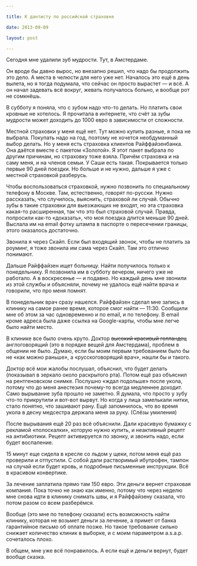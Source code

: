 ```yaml
---

title: К дантисту по российской страховке

date: 2013-09-09

layout: post

---
```

Сегодня мне удалили зуб мудрости. Тут, в Амстердаме.

Он вроде бы давно вырос, но внезапно решил, что надо бы продолжить это дело. А места в челюсти для него уже нет. Началось это ещё в день вылета, но я тогда подумала, что сейчас он просто вырастет — и всё. А он начал задевать всё вокруг, жевать получалось больно, и вообще рот не сомкнёшь.

В субботу я поняла, что с зубом надо что-то делать. Но платить свои кровные не хотелось. Я прочитала в интернете, что счёт за зубы мудрости может доходить до 1000 евро в зависимости от сложности.
<excerpt/>

Местной страховки у меня ещё нет. Тут можно купить разные, я пока не выбрала. Покупать надо на год, поэтому не хочется необдуманный выбор делать. Но у меня есть страховка клиентов Райффайзенбанка. Она даётся вместе с пакетом «Золотой». Я этот пакет выбрала по другим причинам, но страховку тоже взяла. Причём страховка и на саму меня, и на членов семьи. У Саши есть такая. Покрывается только первые 90 дней поездки. Но больше и не нужно, дальше я уже с местной страховкой разберусь.

Чтобы воспользоваться страховкой, нужно позвонить по специальному телефону в Москве. Там, естественно, говорят по-русски. Нужно рассказать, что случилось, выяснить, страховой ли случай. Обычно зубы в такие страховки для выезжающих не входят, но эта страховка какая-то расширенная, так что это был страховой случай.
Правда, попросили как-то «доказать», что моя поездка длится меньше 90 дней. Выслала им на email фотку штампа в паспорте о пересечении границы, этого оказалось достаточно.

Звонила я через Скайп. Если был входящий звонок, чтобы не платить за роуминг, я тоже звонила им сама через Скайп. Там это отлично понимают.

Дальше Райффайзен ищет больницу. Найти получилось только к понедельнику. Я позвонила им в субботу вечером, ничего уже не работало. А в воскресенье — и подавно. Но каждый день мне звонили из этой службы и объясняли, почему не удалось ещё найти врача и говорили, что про меня помнят.

В понедельник врач сразу нашелся. Райффайзен сделал мне запись в клинику на самое ранее время, которое смог найти — 11:30. Сообщили мне об этом за час одновременно и по email, и по телефону. В email кроме адреса была даже ссылка на Google-карты, чтобы мне легче было найти место.

В клинике все было очень круто. Доктор <strike>высокий красивый голландец</strike> англоговорящий (это в порядке вещей для Амстердама), проблем в общении не было. Думаю, если бы моим первым требованием было бы не «как можно раньше», а «русскоговорящий врач», нашли бы и такого.

Доктор всё мои жалобы послушал, объяснил, что будет делать (показывал в зеркало около раскрытого рта). Потом ещё раз объяснил на рентгеновском снимке. Послушно «ждал подольше» после укола, потому что до меня анестезия почему-то всегда медленнее доходит. Само вырывание зуба прошло не заметно. Я думала, что просто у зубу что-то прикрутили и вот-вот вырвут. Но когда у лица замелькали нитки, стало понятно, что зашивают рану.
Ещё запомнилось, что во время укола в десну медсестра держала меня за руку. (Слёзы умиления)

После вырывания ещё 20 раз всё объяснили. Дали красивую бумажку с рекламой «полоскалки», которую нужно купить, и неактивный рецепт на антибиотики. Рецепт активируется по звонку, и звонить надо, если будет воспаление.

15 минут еще сидела в кресле со льдом у щеки, потом меня ещё раз проверили и отпустили. С собой дали растворимый ибупрофен, тампон на случай если будет кровь, и подробные письменные инструкции. Всё в красивом конвертике.

За лечение заплатила прямо там 150 евро. Эти деньги вернет страховая компания. Пока точно не знаю как именно, потому что через неделю мне снова идти в клинику снимать швы, и я Райффайзену сказала, что потом разом со всем разберёмся.

Вообще (это мне по телефону сказали) есть возможность найти клинику, которая не возьмет деньги за лечение, а примет от банка гарантийное письмо об оплате позже. Но такое требование сильно снижает количество клиник в выборке, и с моим параметром a.s.a.p. сочеталось плохо.

В общем, мне уже всё понравилось. А если ещё и деньги вернут, будет вообще сказка.
